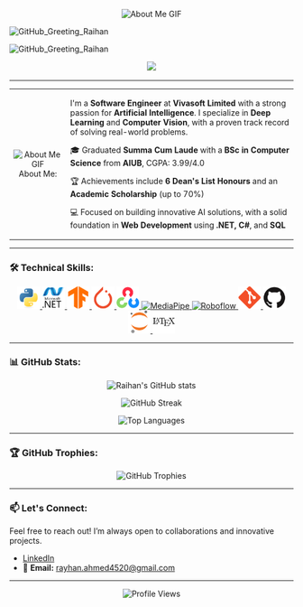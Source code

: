 <p align="center">
  <img src="![GitHub_Greeting_Raihan](https://github.com/user-attachments/assets/d71ff5db-a753-4031-989e-13171ac0a7de)"  alt="About Me GIF" width="180px">
</p>

![GitHub_Greeting_Raihan](https://github.com/user-attachments/assets/d71ff5db-a753-4031-989e-13171ac0a7de)

![GitHub_Greeting_Raihan](https://github.com/user-attachments/assets/4932a588-82d7-4705-99ff-273964d2ec75)

<p align="center">
  <img src="https://readme-typing-svg.herokuapp.com?color=6D98E7&lines=Software+Engineer;AI+Enthusiast;Deep+Learning+and+CV+Specialist;Building+Innovative+AI+Solutions">
</p>

---

<table>
  <tr>
    <td width="20%">
      <p align="center">
        <img src="https://github.com/7oSkaaa/7oSkaaa/blob/main/Images/about_me.gif?raw=true" alt="About Me GIF" width="180px">
        About Me:
      </p>
    </td>
    <td width="80%">
      <p align="left">
<!--         <h3>About Me:</h3> -->
        <p>
          I'm a <strong>Software Engineer</strong> at <strong>Vivasoft Limited</strong> with a strong passion for <strong>Artificial Intelligence</strong>.
          I specialize in <strong>Deep Learning</strong> and <strong>Computer Vision</strong>, with a proven track record of solving real-world problems.
        </p>
      <p>🎓 Graduated <strong>Summa Cum Laude</strong> with a <strong>BSc in Computer Science</strong> from <strong>AIUB</strong>, CGPA: 3.99/4.0</p>
      <p>🏆 Achievements include <strong>6 Dean's List Honours</strong> and an <strong>Academic Scholarship</strong> (up to 70%)</p>
      <p>💻 Focused on building innovative AI solutions, with a solid foundation in <strong>Web Development</strong> using <strong>.NET, C#</strong>, and <strong>SQL</strong></p>
      </p>
    </td>
  </tr>
</table>

---

### 🛠️ Technical Skills:
<p align="center">
  <a href="https://www.python.org/" target="_blank" rel="noreferrer">
    <img
      src="https://raw.githubusercontent.com/devicons/devicon/master/icons/python/python-original.svg"
      alt="Python"
      width="40"
      height="40"
    />
  </a>
  <a href="https://dotnet.microsoft.com/" target="_blank" rel="noreferrer">
    <img
      src="https://raw.githubusercontent.com/devicons/devicon/master/icons/dot-net/dot-net-original-wordmark.svg"
      alt=".NET"
      width="40"
      height="40"
    />
  </a>
  <a href="https://www.tensorflow.org/" target="_blank" rel="noreferrer">
    <img
      src="https://raw.githubusercontent.com/devicons/devicon/master/icons/tensorflow/tensorflow-original.svg"
      alt="TensorFlow"
      width="40"
      height="40"
    />
  </a>
  <a href="https://pytorch.org/" target="_blank" rel="noreferrer">
    <img
      src="https://raw.githubusercontent.com/devicons/devicon/master/icons/pytorch/pytorch-original.svg"
      alt="PyTorch"
      width="40"
      height="40"
    />
  </a>
  <a href="https://opencv.org/" target="_blank" rel="noreferrer">
    <img
      src="https://raw.githubusercontent.com/devicons/devicon/master/icons/opencv/opencv-original.svg"
      alt="OpenCV"
      width="40"
      height="40"
    />
  </a>
  <a href="https://mediapipe.dev/" target="_blank" rel="noreferrer">
    <img
      src="https://github.com/google/mediapipe/raw/master/mediapipe_logo_rgb.png"
      alt="MediaPipe"
      width="40"
      height="40"
    />
  </a>
  <a href="https://www.roboflow.com/" target="_blank" rel="noreferrer">
    <img
      src="https://www.roboflow.com/assets/roboflow-logo-square.png"
      alt="Roboflow"
      width="40"
      height="40"
    />
  </a>
  <a href="https://git-scm.com/" target="_blank" rel="noreferrer">
    <img
      src="https://raw.githubusercontent.com/devicons/devicon/master/icons/git/git-original.svg"
      alt="Git"
      width="40"
      height="40"
    />
  </a>
  <a href="https://github.com/" target="_blank" rel="noreferrer">
    <img
      src="https://raw.githubusercontent.com/devicons/devicon/master/icons/github/github-original.svg"
      alt="GitHub"
      width="40"
      height="40"
    />
  </a>
  <a href="https://jupyter.org/" target="_blank" rel="noreferrer">
    <img
      src="https://raw.githubusercontent.com/devicons/devicon/master/icons/jupyter/jupyter-original.svg"
      alt="Jupyter"
      width="40"
      height="40"
    />
  </a>
  <a href="https://www.latex-project.org/" target="_blank" rel="noreferrer">
    <img
      src="https://raw.githubusercontent.com/devicons/devicon/master/icons/latex/latex-original.svg"
      alt="LaTeX"
      width="40"
      height="40"
    />
  </a>
</p>

---

### 📊 GitHub Stats:

<p align="center">
  <img src="https://github-readme-stats.vercel.app/api?username=Raihan4520&show_icons=true&theme=radical" alt="Raihan's GitHub stats" />
</p>

<p align="center">
  <img src="https://github-readme-streak-stats.herokuapp.com/?user=Raihan4520&theme=radical" alt="GitHub Streak" />
</p>

<p align="center">
  <img src="https://github-readme-stats.vercel.app/api/top-langs/?username=Raihan4520&layout=compact&theme=radical" alt="Top Languages" />
</p>

---

### 🏆 GitHub Trophies:
<p align="center">
  <img src="https://github-profile-trophy.vercel.app/?username=Raihan4520&theme=radical&margin-w=15&row=1&column=6" alt="GitHub Trophies">
<!--   <img src="https://github-profile-trophy.vercel.app/?username=Raihan4520&theme=radical&margin-w=5&no-frame=true&row=1&column=6" alt="GitHub Trophies"> -->
</p>

---

### 📫 Let's Connect:
Feel free to reach out! I’m always open to collaborations and innovative projects.

- [LinkedIn](https://www.linkedin.com/in/raihan4520)
- 📧 **Email:** rayhan.ahmed4520@gmail.com

---

<p align="center">
  <img src="https://komarev.com/ghpvc/?username=Raihan4520&style=flat-square&color=blue" alt="Profile Views" />
</p>
